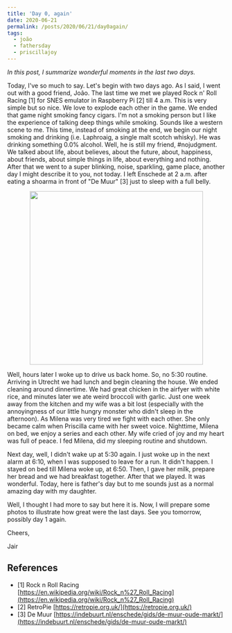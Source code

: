 ```yaml
---
title: 'Day 0, again'
date: 2020-06-21
permalink: /posts/2020/06/21/day0again/
tags:
  - joão
  - fathersday
  - priscillajoy
---
```

*In this post, I summarize wonderful moments in the last two days.*

Today, I've so much to say. Let's begin with two days ago. As I said, I went out with a good friend, João. The last time we met we played Rock n' Roll Racing [1] for SNES emulator in Raspberry Pi [2] till 4 a.m. This is very simple but so nice. We love to explode each other in the game. We ended that game night smoking fancy cigars. I'm not a smoking person but I like the experience of talking deep things while smoking. Sounds like a western scene to me. This time, instead of smoking at the end, we begin our night smoking and drinking (i.e. Laphroaig, a single malt scotch whisky). He was drinking something 0.0% alcohol. Well, he is still my friend, #nojudgment. We talked about life, about believes, about the future, about, happiness, about friends, about simple things in life, about everything and nothing. After that we went to a super blinking, noise, sparkling, game place, another day I might describe it to you, not today. I left Enschede at 2 a.m. after eating a shoarma in front of "De Muur" [3] just to sleep with a full belly.

<div align='center'><img src="https://lh3.googleusercontent.com/pw/ACtC-3dlSfUfh-7FHWzhixf5KpMZgBY1PRjy66Nlj8BMuoKwc_87mh7dcUNiaKK6iDPlqwTK0m4uW31MWTFI8NLOxSAXErQr8-6KOqJ8o_egCUVkrmVsDxSOTrGXzGGWRVuVV8S2IjEJwD88n-JeMuG8IMp3bg=w800-h600-no?authuser=0" width="400"/></div>

Well, hours later I woke up to drive us back home. So, no 5:30 routine. Arriving in Utrecht we had lunch and begin cleaning the house. We ended cleaning around dinnertime. We had great chicken in the airfyer with white rice, and minutes later we ate weird broccoli with garlic. Just one week away from the kitchen and my wife was a bit lost (especially with the annoyingness of our little hungry monster who didn't sleep in the afternoon). As Milena was very tired we fight with each other. She only became calm when Priscilla came with her sweet voice. Nighttime, Milena on bed, we enjoy a series and each other. My wife cried of joy and my heart was full of peace. I fed Milena, did my sleeping routine and shutdown. 

Next day, well, I didn't wake up at 5:30 again. I just woke up in the next alarm at 6:10, when I was supposed to leave for a run. It didn't happen. I stayed on bed till Milena woke up, at 6:50. Then, I gave her milk, prepare her bread and we had breakfast together. After that we played. It was wonderful. Today, here is father's day but to me sounds just as a normal amazing day with my daughter.

Well, I thought I had more to say but here it is. Now, I will prepare some photos to illustrate how great were the last days. See you tomorrow, possibly day 1 again.

Cheers,

Jair

## References
- [1] Rock n Roll Racing [https://en.wikipedia.org/wiki/Rock_n%27_Roll_Racing](https://en.wikipedia.org/wiki/Rock_n%27_Roll_Racing)
- [2] RetroPie [https://retropie.org.uk/](https://retropie.org.uk/)
- [3] De Muur [https://indebuurt.nl/enschede/gids/de-muur-oude-markt/](https://indebuurt.nl/enschede/gids/de-muur-oude-markt/)

